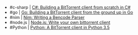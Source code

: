 - #c-sharp | [C#: Building a BitTorrent client from scratch in C#](https://www.seanjoflynn.com/research/bittorrent.html)
- #go | [Go: Building a BitTorrent client from the ground up in Go](https://blog.jse.li/posts/torrent/)
- #nim | [Nim: Writing a Bencode Parser](https://xmonader.github.io/nimdays/day02bencode.html)
- #node.js | [Node.js: Write your own bittorrent client](https://allenkim67.github.io/programming/2016/05/04/how-to-make-your-own-bittorrent-client.html)
- #Python | [Python: A BitTorrent client in Python 3.5](http://markuseliasson.se/article/bittorrent-in-python/)